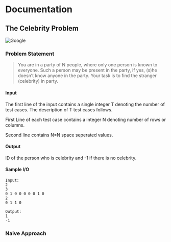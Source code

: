 # Documentation

## The Celebrity Problem

<img src="https://img.shields.io/badge/Asked in-Amazon | Fab.com | Flipkart | Google | Microsoft | One97 | United Health Group | Zoho-blue" alt="Google" />

### Problem Statement

> You are in a party of N people, where only one person is known to everyone. Such a person may be present in the party, if yes, (s)he doesn’t know anyone in the party. Your task is to find the stranger (celebrity) in party.

#### Input

The first line of the input contains a single integer T denoting the number of test cases. The description of T test cases follows.

First Line of each test case contains a integer N denoting number of rows or columns.

Second line contains N*N space seperated values.

#### Output

ID of the person who is celebrity and -1 if there is no celebrity.

#### Sample I/O
```
Input:
2
3
0 1 0 0 0 0 0 1 0
2
0 1 1 0

Output:
1
-1
```

### Naive Approach

